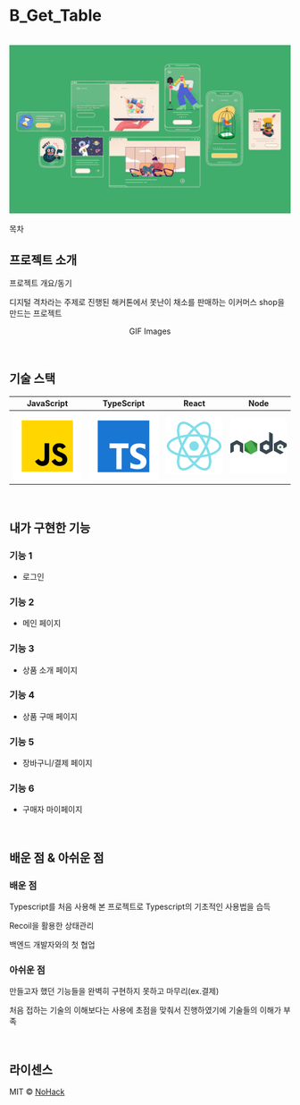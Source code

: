 # B_Get_Table

<p align="center">
  <br>
  <img src="./images/common/logo-sample.jpeg">
  <br>
</p>

목차

## 프로젝트 소개

<p align="justify">
프로젝트 개요/동기
</p>
<p> 디지털 격차라는 주제로 진행된 해커톤에서 못난이 채소를 판매하는 이커머스 shop을 만드는 프로젝트 </p>

<p align="center">
GIF Images
</p>

<br>

## 기술 스택

| JavaScript | TypeScript |  React   |  Node   |
| :--------: | :--------: | :------: | :-----: |
|   ![js]    |   ![ts]    | ![react] | ![node] |

<br>

## 내가 구현한 기능

### 기능 1
- 로그인

### 기능 2
- 메인 페이지

### 기능 3
- 상품 소개 페이지

### 기능 4
- 상품 구매 페이지

### 기능 5
- 장바구니/결제 페이지

### 기능 6
- 구매자 마이페이지

<br>

## 배운 점 & 아쉬운 점

### 배운 점
<p align="justify">
Typescript를 처음 사용해 본 프로젝트로 Typescript의 기초적인 사용법을 습득
</p>
<p align="justify">
Recoil을 활용한 상태관리
</p>
<p align="justify">
백엔드 개발자와의 첫 협업
</p>

### 아쉬운 점
<p align="justify">
만들고자 했던 기능들을 완벽히 구현하지 못하고 마무리(ex.결제)
</p>
<p align="justify">
처음 접하는 기술의 이해보다는 사용에 초점을 맞춰서 진행하였기에 기술들의 이해가 부족
</p>


<br>

## 라이센스

MIT &copy; [NoHack](mailto:lbjp114@gmail.com)

<!-- Stack Icon Refernces -->

[js]: /images/stack/javascript.svg
[ts]: /images/stack/typescript.svg
[react]: /images/stack/react.svg
[node]: /images/stack/node.svg
